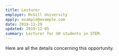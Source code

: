 ```yaml
---
title: Lecturer
employer: McGill University
apply: example@example.com
date: 2019-11-29
updated: 2019-12-05
summary: Lecturer for U0 students in STEM.
---
```


Here are all the details concerning this opportunity.